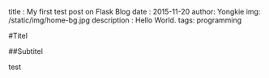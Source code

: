 title : My first test post on Flask Blog 
date : 2015-11-20 
author: Yongkie
img: /static/img/home-bg.jpg
description : Hello World. 
tags: programming

#Titel

##Subtitel 

test
